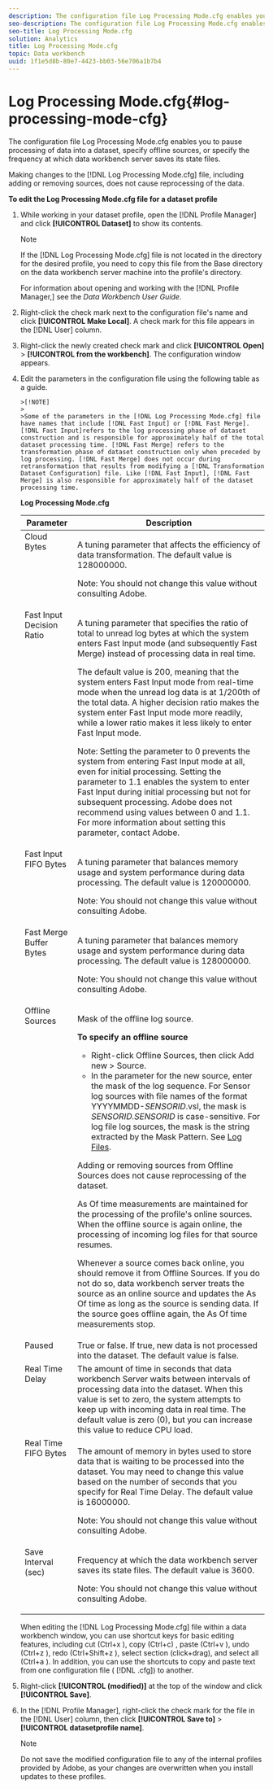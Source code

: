 ```yaml
---
description: The configuration file Log Processing Mode.cfg enables you to pause processing of data into a dataset, specify offline sources, or specify the frequency at which data workbench server saves its state files.
seo-description: The configuration file Log Processing Mode.cfg enables you to pause processing of data into a dataset, specify offline sources, or specify the frequency at which data workbench server saves its state files.
seo-title: Log Processing Mode.cfg
solution: Analytics
title: Log Processing Mode.cfg
topic: Data workbench
uuid: 1f1e5d8b-80e7-4423-bb03-56e706a1b7b4
---
```


# Log Processing Mode.cfg{#log-processing-mode-cfg}

The configuration file Log Processing Mode.cfg enables you to pause processing of data into a dataset, specify offline sources, or specify the frequency at which data workbench server saves its state files.

 Making changes to the [!DNL Log Processing Mode.cfg] file, including adding or removing sources, does not cause reprocessing of the data.

**To edit the Log Processing Mode.cfg file for a dataset profile** 

1. While working in your dataset profile, open the [!DNL Profile Manager] and click **[!UICONTROL Dataset]** to show its contents.

   >[!NOTE]
   >
   >If the [!DNL Log Processing Mode.cfg] file is not located in the directory for the desired profile, you need to copy this file from the Base directory on the data workbench server machine into the profile's directory.

   For information about opening and working with the [!DNL Profile Manager,] see the *Data Workbench User Guide*. 

1. Right-click the check mark next to the configuration file's name and click **[!UICONTROL Make Local]**. A check mark for this file appears in the [!DNL User] column.
1. Right-click the newly created check mark and click **[!UICONTROL Open]** > **[!UICONTROL from the workbench]**. The configuration window appears.
1. Edit the parameters in the configuration file using the following table as a guide.

       >[!NOTE]
       >
       >Some of the parameters in the [!DNL Log Processing Mode.cfg] file have names that include [!DNL Fast Input] or [!DNL Fast Merge]. [!DNL Fast Input]refers to the log processing phase of dataset construction and is responsible for approximately half of the total dataset processing time. [!DNL Fast Merge] refers to the transformation phase of dataset construction only when preceded by log processing. [!DNL Fast Merge] does not occur during retransformation that results from modifying a [!DNL Transformation Dataset Configuration] file. Like [!DNL Fast Input], [!DNL Fast Merge] is also responsible for approximately half of the dataset processing time.

   <table id="table_1BF356E21C0E4119A277F40CEC5D7A21"> 
   <desc> 
   <b> <b> Log Processing Mode.cfg</b> </b> 
   </desc> 
   <thead> 
   <tr valign="top"> 
      <th colname="col1" class="entry"> Parameter </th> 
      <th colname="col2" class="entry"> Description </th> 
   </tr> 
   </thead>
   <tbody> 
   <tr valign="top"> 
      <td colname="col1"> Cloud Bytes </td> 
      <td colname="col2"> <p>A tuning parameter that affects the efficiency of data transformation. The default value is 128000000. </p> <p> <p>Note:  You should not change this value without consulting Adobe. </p> </p> </td> 
   </tr> 
   <tr valign="top"> 
      <td colname="col1"> Fast Input Decision Ratio </td> 
      <td colname="col2"> <p>A tuning parameter that specifies the ratio of total to unread log bytes at which the system enters <span class="wintitle"> Fast Input</span> mode (and subsequently <span class="wintitle"> Fast Merge</span>) instead of processing data in real time. </p> <p> The default value is 200, meaning that the system enters <span class="wintitle"> Fast Input</span> mode from real-time mode when the unread log data is at 1/200th of the total data. A higher decision ratio makes the system enter <span class="wintitle"> Fast Input</span> mode more readily, while a lower ratio makes it less likely to enter <span class="wintitle"> Fast Input</span> mode. </p> <p> <p>Note: Setting the parameter to 0 prevents the system from entering <span class="wintitle"> Fast Input</span> mode at all, even for initial processing. Setting the parameter to 1.1 enables the system to enter <span class="wintitle"> Fast Input</span> during initial processing but not for subsequent processing. Adobe does not recommend using values between 0 and 1.1. For more information about setting this parameter, contact Adobe. </p> </p> </td> 
   </tr> 
   <tr valign="top"> 
      <td colname="col1"> Fast Input FIFO Bytes </td> 
      <td colname="col2"> <p>A tuning parameter that balances memory usage and system performance during data processing. The default value is 120000000. </p> <p> <p>Note:  You should not change this value without consulting Adobe. </p> </p> </td> 
   </tr> 
   <tr valign="top"> 
      <td colname="col1"> Fast Merge Buffer Bytes </td> 
      <td colname="col2"> <p>A tuning parameter that balances memory usage and system performance during data processing. The default value is 128000000. </p> <p> <p>Note:  You should not change this value without consulting Adobe. </p> </p> </td> 
   </tr> 
   <tr valign="top"> 
      <td colname="col1"> Offline Sources </td> 
      <td colname="col2"> <p>Mask of the offline log source. </p> <p> <b> To specify an offline source</b> 
      <ul id="ul_569B90E9A85246F88906FA5444F8A93E"> 
      <li id="li_3EF182CEF4A44106B5267175EC62B9AB"> Right-click <span class="uicontrol"> Offline Sources</span>, then click <span class="uicontrol"> Add new</span> &gt; <span class="uicontrol"> Source</span>. </li> 
      <li id="li_E8FBA212F4784B1A830745A90BB3AF90"> In the parameter for the new source, enter the mask of the log sequence. For Sensor log sources with file names of the format YYYYMMDD-<i>SENSORID</i>.vsl, the mask is <i>SENSORID.SENSORID</i> is case-sensitive. For log file log sources, the mask is the string extracted by the <span class="wintitle"> Mask Pattern</span>. See <a href="../../../home/c-dataset-const-proc/c-log-proc-config-file/c-log-sources.md#concept-3d4fb817c057447d90f166b1183b461e" format="dita" scope="local"> Log Files</a>. </li> 
      </ul> </p> <p> Adding or removing sources from Offline Sources does not cause reprocessing of the dataset. </p> <p> As Of time measurements are maintained for the processing of the profile's online sources. When the offline source is again online, the processing of incoming log files for that source resumes. </p> <p> Whenever a source comes back online, you should remove it from Offline Sources. If you do not do so, data workbench server treats the source as an online source and updates the As Of time as long as the source is sending data. If the source goes offline again, the As Of time measurements stop. </p> </td> 
   </tr> 
   <tr valign="top"> 
      <td colname="col1"> Paused </td> 
      <td colname="col2"> True or false. If true, new data is not processed into the dataset. The default value is false. </td> 
   </tr> 
   <tr valign="top"> 
      <td colname="col1"> Real Time Delay </td> 
      <td colname="col2"> The amount of time in seconds that data workbench Server waits between intervals of processing data into the dataset. When this value is set to zero, the system attempts to keep up with incoming data in real time. The default value is zero (0), but you can increase this value to reduce CPU load. </td> 
   </tr> 
   <tr valign="top"> 
      <td colname="col1"> Real Time FIFO Bytes </td> 
      <td colname="col2"> <p>The amount of memory in bytes used to store data that is waiting to be processed into the dataset. You may need to change this value based on the number of seconds that you specify for Real Time Delay. The default value is 16000000. </p> <p> <p>Note:  You should not change this value without consulting Adobe. </p> </p> </td> 
   </tr> 
   <tr valign="top"> 
      <td colname="col1"> Save Interval (sec) </td> 
      <td colname="col2"> <p>Frequency at which the data workbench server saves its state files. The default value is 3600. </p> <p> <p>Note:  You should not change this value without consulting Adobe. </p> </p> </td> 
   </tr> 
   </tbody> 
   </table>
    
   When editing the [!DNL Log Processing Mode.cfg] file within a data workbench window, you can use shortcut keys for basic editing features, including cut (Ctrl+x ), copy (Ctrl+c) , paste (Ctrl+v ), undo (Ctrl+z ), redo (Ctrl+Shift+z ), select section (click+drag), and select all (Ctrl+a ). In addition, you can use the shortcuts to copy and paste text from one configuration file ( [!DNL .cfg]) to another. 
    
1. Right-click **[!UICONTROL (modified)]** at the top of the window and click **[!UICONTROL Save]**.
1. In the [!DNL Profile Manager], right-click the check mark for the file in the [!DNL User] column, then click **[!UICONTROL Save to]** > **[!UICONTROL datasetprofile name]**.

   >[!NOTE]
   >
   >Do not save the modified configuration file to any of the internal profiles provided by Adobe, as your changes are overwritten when you install updates to these profiles.

